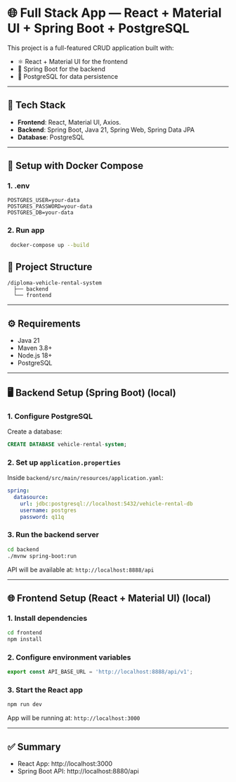 # 🌐 Full Stack App — React + Material UI + Spring Boot + PostgreSQL

This project is a full-featured CRUD application built with:

- ⚛️ React + Material UI for the frontend
- 🚀 Spring Boot for the backend
- 🐘 PostgreSQL for data persistence

---

## 🧱 Tech Stack

- **Frontend**: React, Material UI, Axios.
- **Backend**: Spring Boot, Java 21, Spring Web, Spring Data JPA
- **Database**: PostgreSQL

---

## 🐋 Setup with Docker Compose

### 1. .env
```.env
POSTGRES_USER=your-data
POSTGRES_PASSWORD=your-data
POSTGRES_DB=your-data
```

### 2. Run app
```bash
 docker-compose up --build
```

## 📁 Project Structure

```
/diploma-vehicle-rental-system
  ├── backend
  └── frontend
```

---

## ⚙️ Requirements

- Java 21
- Maven 3.8+
- Node.js 18+
- PostgreSQL

---

## 🖥️ Backend Setup (Spring Boot) (local)

### 1. Configure PostgreSQL

Create a database:

```sql
CREATE DATABASE vehicle-rental-system;
```

### 2. Set up `application.properties`

Inside `backend/src/main/resources/application.yaml`:

```yaml
spring:
  datasource:
    url: jdbc:postgresql://localhost:5432/vehicle-rental-db
    username: postgres
    password: q11q
```

### 3. Run the backend server

```bash
cd backend
./mvnw spring-boot:run
```

API will be available at: `http://localhost:8888/api`

---

## 🌐 Frontend Setup (React + Material UI) (local)

### 1. Install dependencies

```bash
cd frontend
npm install
```

### 2. Configure environment variables

```js
export const API_BASE_URL = 'http://localhost:8888/api/v1';
```

### 3. Start the React app

```bash
npm run dev
```

App will be running at: `http://localhost:3000`

---

## ✅ Summary

- React App: http://localhost:3000
- Spring Boot API: http://localhost:8880/api
